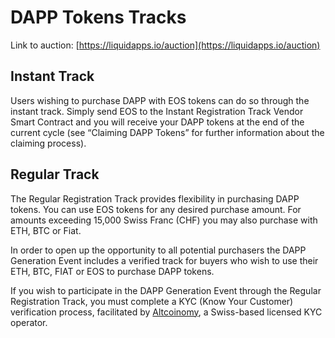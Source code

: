 DAPP Tokens Tracks
==================
Link to auction: [https://liquidapps.io/auction](https://liquidapps.io/auction)

## Instant Track
Users wishing to purchase DAPP with EOS tokens can do so through the instant track. Simply send EOS to the Instant Registration Track Vendor Smart Contract and you will receive your DAPP tokens at the end of the current cycle (see “Claiming DAPP Tokens” for further information about the claiming process).

## Regular Track
The Regular Registration Track provides flexibility in purchasing DAPP tokens. You can use EOS tokens for any desired purchase amount. For amounts exceeding 15,000 Swiss Franc (CHF) you may also purchase with ETH, BTC or Fiat.

In order to open up the opportunity to all potential purchasers the DAPP Generation Event includes a verified track for buyers who wish to use their ETH, BTC, FIAT or EOS to purchase DAPP tokens. 

If you wish to participate in the DAPP Generation Event through the Regular Registration Track, you must complete a KYC (Know Your Customer) verification process, facilitated by [Altcoinomy](https://www.altcoinomy.com/), a Swiss-based licensed KYC operator.
